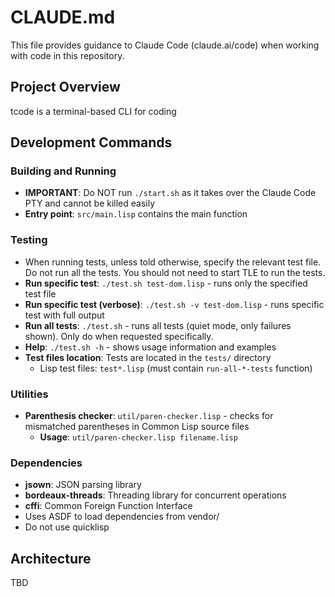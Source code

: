 # CLAUDE.md

This file provides guidance to Claude Code (claude.ai/code) when working with code in this repository.

## Project Overview

tcode is a terminal-based CLI for coding

## Development Commands

### Building and Running
- **IMPORTANT**: Do NOT run `./start.sh` as it takes over the Claude Code PTY and cannot be killed easily
- **Entry point**: `src/main.lisp` contains the main function

### Testing
- When running tests, unless told otherwise, specify the relevant test file. Do not run all the tests. You should not need to start TLE to run the tests.
- **Run specific test**: `./test.sh test-dom.lisp` - runs only the specified test file
- **Run specific test (verbose)**: `./test.sh -v test-dom.lisp` - runs specific test with full output
- **Run all tests**: `./test.sh` - runs all tests (quiet mode, only failures shown). Only do when requested specifically.
- **Help**: `./test.sh -h` - shows usage information and examples
- **Test files location**: Tests are located in the `tests/` directory
  - Lisp test files: `test*.lisp` (must contain `run-all-*-tests` function)

### Utilities
- **Parenthesis checker**: `util/paren-checker.lisp` - checks for mismatched parentheses in Common Lisp source files
  - **Usage**: `util/paren-checker.lisp filename.lisp`

### Dependencies
- **jsown**: JSON parsing library
- **bordeaux-threads**: Threading library for concurrent operations
- **cffi**: Common Foreign Function Interface
- Uses ASDF to load dependencies from vendor/
- Do not use quicklisp

## Architecture

TBD
